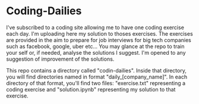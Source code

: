 # Coding-Dailies
I've subscribed to a coding site allowing me to have one coding exercise each day. I'm uploading here my solution to thoses exercises. The exercises are provided in the aim to prepare for job interviews for big tech companies such as facebook, google, uber etc... You may glance at the repo to train your self or, if needed, analyse the solutions I suggest. I'm opened to any suggestion of improvement of the solutions. 

This repo contains a directory called "codin-dailies". 
Inside that directory, you will find directories named in format "daily_[company_name]".
In each directory of that format, you'll find two files: "exercise.txt" representing a coding exercise and "solution.ipynb" representing my solution to that exercise.
